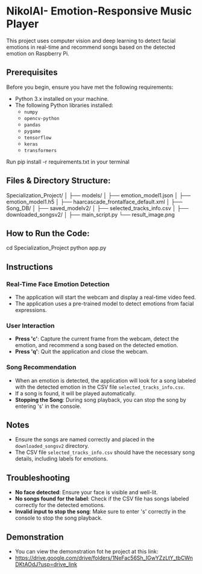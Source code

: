 # NikolAI- Emotion-Responsive Music Player

This project uses computer vision and deep learning to detect facial emotions in real-time and recommend songs based on the detected emotion on Raspberry Pi.

## Prerequisites

Before you begin, ensure you have met the following requirements:

- Python 3.x installed on your machine.
- The following Python libraries installed:
  - `numpy`
  - `opencv-python`
  - `pandas`
  - `pygame`
  - `tensorflow`
  - `keras`
  - `transformers`

Run pip install -r requirements.txt in your terminal

## Files & Directory Structure:

Specialization_Project/
│
├── models/
│   ├── emotion_model1.json
│   ├── emotion_model1.h5
│   ├── haarcascade_frontalface_default.xml
│
├── Song_DB/
│   ├── saved_modelv2/
│   ├── selected_tracks_info.csv
│   ├── downloaded_songsv2/
│
├── main_script.py
└── result_image.png

## How to Run the Code:

cd Specialization_Project
python app.py

## Instructions

### Real-Time Face Emotion Detection

- The application will start the webcam and display a real-time video feed.
- The application uses a pre-trained model to detect emotions from facial expressions.

### User Interaction

- **Press 'c'**: Capture the current frame from the webcam, detect the emotion, and recommend a song based on the detected emotion.
- **Press 'q'**: Quit the application and close the webcam.

### Song Recommendation

- When an emotion is detected, the application will look for a song labeled with the detected emotion in the CSV file `selected_tracks_info.csv`.
- If a song is found, it will be played automatically.
- **Stopping the Song**: During song playback, you can stop the song by entering 's' in the console.

## Notes

- Ensure the songs are named correctly and placed in the `downloaded_songsv2` directory.
- The CSV file `selected_tracks_info.csv` should have the necessary song details, including labels for emotions.

## Troubleshooting

- **No face detected**: Ensure your face is visible and well-lit.
- **No songs found for the label**: Check if the CSV file has songs labeled correctly for the detected emotions.
- **Invalid input to stop the song**: Make sure to enter 's' correctly in the console to stop the song playback.

## Demonstration
- You can view the demonstration fot he project at this link:
- https://drive.google.com/drive/folders/1NeFac56Sh_IGwYZzLtY_tbCWnDKtAOdJ?usp=drive_link



